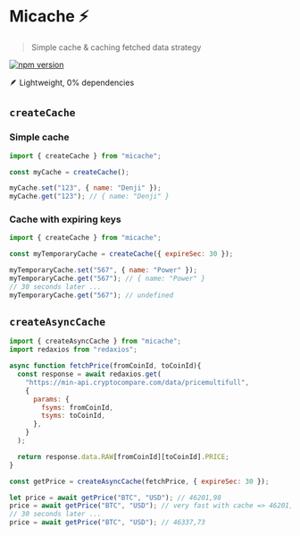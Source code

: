 # Micache ⚡

> Simple cache & caching fetched data strategy

[![npm version](https://badge.fury.io/js/micache.svg)](https://badge.fury.io/js/micache)

🪶 Lightweight, 0% dependencies

## `createCache`

### Simple cache

```js
import { createCache } from "micache";

const myCache = createCache();

myCache.set("123", { name: "Denji" });
myCache.get("123"); // { name: "Denji" }
```

### Cache with expiring keys

```js
import { createCache } from "micache";

const myTemporaryCache = createCache({ expireSec: 30 });

myTemporaryCache.set("567", { name: "Power" });
myTemporaryCache.get("567"); // { name: "Power" }
// 30 seconds later ...
myTemporaryCache.get("567"); // undefined
```

## `createAsyncCache`

```js
import { createAsyncCache } from "micache";
import redaxios from "redaxios";

async function fetchPrice(fromCoinId, toCoinId){
  const response = await redaxios.get(
    "https://min-api.cryptocompare.com/data/pricemultifull",
    {
      params: {
        fsyms: fromCoinId,
        tsyms: toCoinId,
      },
    }
  );

  return response.data.RAW[fromCoinId][toCoinId].PRICE;
}

const getPrice = createAsyncCache(fetchPrice, { expireSec: 30 });

let price = await getPrice("BTC", "USD"); // 46201,98
price = await getPrice("BTC", "USD"); // very fast with cache => 46201,98
// 30 seconds later ...
price = await getPrice("BTC", "USD"); // 46337,73
```
